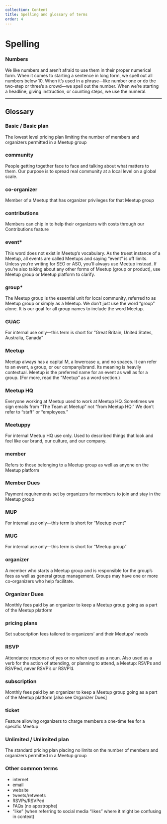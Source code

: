 ```yaml
---
collection: Content
title: Spelling and glossary of terms
order: 4
---
```


# Spelling

### Numbers
We like numbers and aren’t afraid to use them in their proper numerical form. When it comes to starting a sentence in long form, we spell out all numbers below 10. When it’s used in a phrase—like number one or do the two-step or three’s a crowd—we spell out the number. When we’re starting a headline, giving instruction, or counting steps, we use the numeral. 

---------------------------------------

## Glossary
### Basic / Basic plan
The lowest level pricing plan limiting the number of members and organizers permitted in a Meetup group


### community 
People getting together face to face and talking about what matters to them. Our purpose is to spread real community at a local level on a global scale. 


### co-organizer
Member of a Meetup that has organizer privileges for that Meetup group


### contributions 
Members can chip in to help their organizers with costs through our Contributions feature


### event* 
This word does not exist in Meetup’s vocabulary. As the truest instance of a Meetup, all events are called Meetups and saying “event” is off limits. Unless you’re writing for SEO or ASO, you’ll always use Meetup instead. If you’re also talking about any other forms of Meetup (group or product), use Meetup group or Meetup platform to clarify. 


### group* 
The Meetup group is the essential unit for local community, referred to as Meetup group or simply as a Meetup. We don’t just use the word “group” alone. It is our goal for all group names to include the word Meetup. 

### GUAC
For internal use only—this term is short for “Great Britain, United States, Australia, Canada”


### Meetup 
Meetup always has a capital M, a lowercase u, and no spaces. It can refer to an event, a group, or our company/brand. Its meaning is heavily contextual. Meetup is the preferred name for an event as well as for a group. (For more, read the “Meetup” as a word section.)


### Meetup HQ
Everyone working at Meetup used to work at Meetup HQ. Sometimes we sign emails from “The Team at Meetup” not  “from Meetup HQ.” We don’t refer to “staff” or “employees.”


### Meetuppy
For internal Meetup HQ use only. Used to described things that look and feel like our brand, our culture, and our company.


### member
Refers to those belonging to a Meetup group as well as anyone on the Meetup platform


### Member Dues
Payment requirements set by organizers for members to join and stay in the Meetup group


### MUP
For internal use only—this term is short for “Meetup event”


### MUG
For internal use only—this term is short for “Meetup group”


### organizer
A member who starts a Meetup group and is responsible for the group’s fees as well as general group management. Groups may have one or more co-organizers who help facilitate.


### Organizer Dues
Monthly fees paid by an organizer to keep a Meetup group going as a part of the Meetup platform


### pricing plans
Set subscription fees tailored to organizers’ and their Meetups’ needs 


### RSVP
Attendance response of yes or no when used as a noun. Also used as a verb for the action of attending, or planning to attend, a Meetup: RSVPs and RSVPed, never RSVP’s or RSVP’d. 


### subscription
Monthly fees paid by an organizer to keep a Meetup group going as a part of the Meetup platform [also see Organizer Dues]


### ticket
Feature allowing organizers to charge members a one-time fee for a specific Meetup


### Unlimited / Unlimited plan
The standard pricing plan placing no limits on the number of members and organizers permitted in a Meetup group


### Other common terms
* internet
* email
* website
* tweets/retweets
* RSVPs/RSVPed
* FAQs (no apostrophe) 
* “like” (when referring to social media “likes” where it might be confusing in context)
